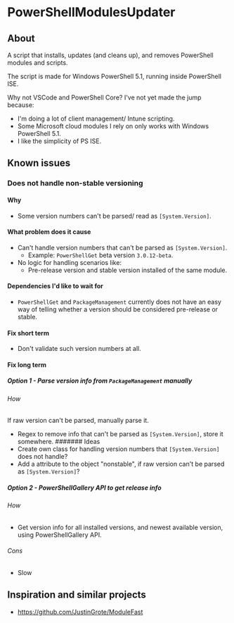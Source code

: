 # PowerShellModulesUpdater
## About
A script that installs, updates (and cleans up), and removes PowerShell modules and scripts.

The script is made for Windows PowerShell 5.1, running inside PowerShell ISE.

Why not VSCode and PowerShell Core? I've not yet made the jump because:
* I'm doing a lot of client management/ Intune scripting.
* Some Microsoft cloud modules I rely on only works with Windows PowerShell 5.1.
* I like the simplicity of PS ISE.


## Known issues
### Does not handle non-stable versioning
#### Why
* Some version numbers can't be parsed/ read as ```[System.Version]```.

#### What problem does it cause
* Can't handle version numbers that can't be parsed as ```[System.Version]```.
  * Example: ```PowerShellGet``` beta version ```3.0.12-beta```.
* No logic for handling scenarios like:
  * Pre-release version and stable version installed of the same module.

#### Dependencies I'd like to wait for
* ```PowerShellGet``` and ```PackageManagement``` currently does not have an easy way of telling whether a version should be considered pre-release or stable.

#### Fix short term
* Don't validate such version numbers at all.

#### Fix long term
##### Option 1 - Parse version info from ```PackageManagement``` manually
###### How
If raw version can't be parsed, manually parse it.
* Regex to remove info that can't be parsed as ```[System.Version]```, store it somewhere.
####### Ideas
* Create own class for handling version numbers that ```[System.Version]``` does not handle?
* Add a attribute to the object "nonstable", if raw version can't be parsed as ```[System.Version]```?
##### Option 2 - PowerShellGallery API to get release info
###### How
* Get version info for all installed versions, and newest available version, using PowerShellGallery API.
###### Cons
* Slow


## Inspiration and similar projects
* https://github.com/JustinGrote/ModuleFast
